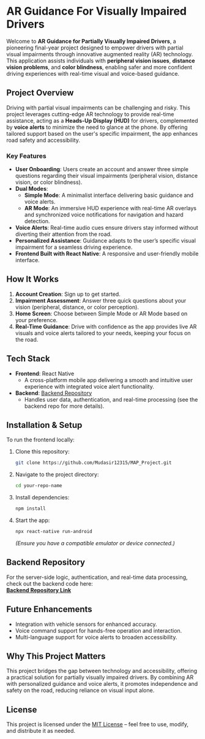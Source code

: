 # AR Guidance For Visually Impaired Drivers

Welcome to **AR Guidance for Partially Visually Impaired Drivers**, a pioneering final-year project designed to empower drivers with partial visual impairments through innovative augmented reality (AR) technology. This application assists individuals with **peripheral vision issues**, **distance vision problems**, and **color blindness**, enabling safer and more confident driving experiences with real-time visual and voice-based guidance.

## Project Overview

Driving with partial visual impairments can be challenging and risky. This project leverages cutting-edge AR technology to provide real-time assistance, acting as a **Heads-Up Display (HUD)** for drivers, complemented by **voice alerts** to minimize the need to glance at the phone. By offering tailored support based on the user's specific impairment, the app enhances road safety and accessibility.

### Key Features
- **User Onboarding**: Users create an account and answer three simple questions regarding their visual impairments (peripheral vision, distance vision, or color blindness).
- **Dual Modes**:
  - **Simple Mode**: A minimalist interface delivering basic guidance and voice alerts.
  - **AR Mode**: An immersive HUD experience with real-time AR overlays and synchronized voice notifications for navigation and hazard detection.
- **Voice Alerts**: Real-time audio cues ensure drivers stay informed without diverting their attention from the road.
- **Personalized Assistance**: Guidance adapts to the user’s specific visual impairment for a seamless driving experience.
- **Frontend Built with React Native**: A responsive and user-friendly mobile interface.

## How It Works
1. **Account Creation**: Sign up to get started.
2. **Impairment Assessment**: Answer three quick questions about your vision (peripheral, distance, or color perception).
3. **Home Screen**: Choose between Simple Mode or AR Mode based on your preference.
4. **Real-Time Guidance**: Drive with confidence as the app provides live AR visuals and voice alerts tailored to your needs, keeping your focus on the road.

## Tech Stack
- **Frontend**: React Native  
  - A cross-platform mobile app delivering a smooth and intuitive user experience with integrated voice alert functionality.
- **Backend**: [Backend Repository](https://github.com/Mudasir12315/AR-Guidance-For-Visually-Impaired-Drivers-Backend.git)  
  - Handles user data, authentication, and real-time processing (see the backend repo for more details).

## Installation & Setup
To run the frontend locally:
1. Clone this repository:
   ```bash
   git clone https://github.com/Mudasir12315/MAP_Project.git
   ```
2. Navigate to the project directory:
   ```bash
   cd your-repo-name
   ```
3. Install dependencies:
   ```bash
   npm install
   ```
4. Start the app:
   ```bash
   npx react-native run-android
   ```
   *(Ensure you have a compatible emulator or device connected.)*

## Backend Repository
For the server-side logic, authentication, and real-time data processing, check out the backend code here:  
[**Backend Repository Link**](https://github.com/Mudasir12315/YOLO_FYP.git)

## Future Enhancements
- Integration with vehicle sensors for enhanced accuracy.
- Voice command support for hands-free operation and interaction.
- Multi-language support for voice alerts to broaden accessibility.

## Why This Project Matters
This project bridges the gap between technology and accessibility, offering a practical solution for partially visually impaired drivers. By combining AR with personalized guidance and voice alerts, it promotes independence and safety on the road, reducing reliance on visual input alone.

## License
This project is licensed under the [MIT License](LICENSE) – feel free to use, modify, and distribute it as needed.